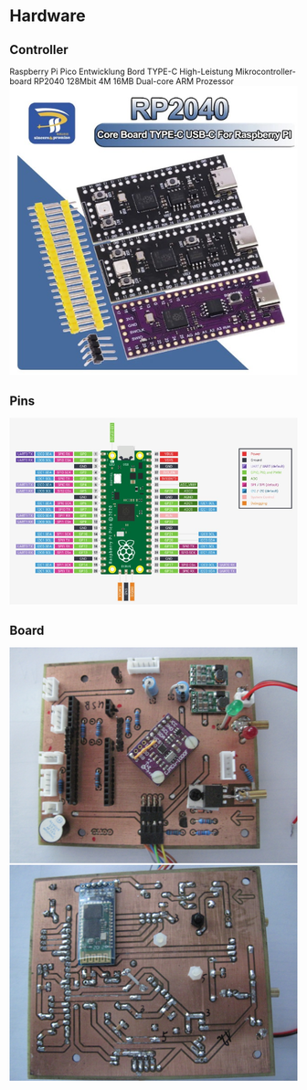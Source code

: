 # Hardware
## Controller
Raspberry Pi Pico Entwicklung Bord TYPE-C High-Leistung Mikrocontroller-board RP2040 128Mbit 4M 16MB Dual-core ARM Prozessor
![RP2040](../images/RP2040.jpg)
## Pins
![RP2040DevBoardPins](../../docs/images/picoPins.jpg)  
## Board
![Top](../images/board_top.jpg)
![Bottom](../images/board_bottom.jpg)